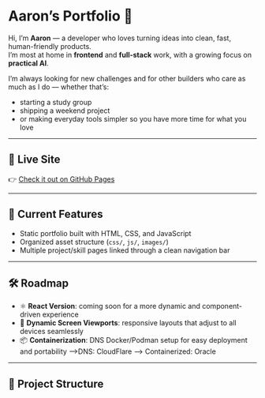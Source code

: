 # Aaron’s Portfolio 🚀

Hi, I’m **Aaron** — a developer who loves turning ideas into clean, fast, human-friendly products.  
I’m most at home in **frontend** and **full-stack** work, with a growing focus on **practical AI**.

I’m always looking for new challenges and for other builders who care as much as I do — whether that’s:
- starting a study group  
- shipping a weekend project  
- or making everyday tools simpler so you have more time for what you love  

---

## 🔗 Live Site
👉 [Check it out on GitHub Pages](https://aortiz55.github.io/aaron-portfolio/)  

---

## 📌 Current Features
- Static portfolio built with HTML, CSS, and JavaScript  
- Organized asset structure (`css/`, `js/`, `images/`)  
- Multiple project/skill pages linked through a clean navigation bar  

---

## 🛠️ Roadmap
- ⚛️ **React Version**: coming soon for a more dynamic and component-driven experience  
- 📱 **Dynamic Screen Viewports**: responsive layouts that adjust to all devices seamlessly  
- 📦 **Containerization**: DNS Docker/Podman setup for easy deployment and portability
  -->DNS: CloudFlare
  --> Containerized: Oracle

---

## 📂 Project Structure

